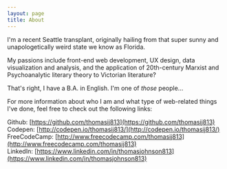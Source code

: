 ```yaml
---
layout: page
title: About
---
```


I'm a recent Seattle transplant, originally hailing from that super sunny and unapologetically weird state we know as Florida.

My passions include front-end web development, UX design, data visualization and analysis, and the application of 20th-century Marxist and Psychoanalytic literary theory to Victorian literature?

That's right, I have a B.A. in English. I'm one of *those* people...

For more information about who I am and what type of web-related things I've done, feel free to check out the following links:

Github: [https://github.com/thomasij813](https://github.com/thomasij813)<br/>
Codepen: [http://codepen.io/thomasij813/](http://codepen.io/thomasij813/)<br/>
FreeCodeCamp: [http://www.freecodecamp.com/thomasij813](http://www.freecodecamp.com/thomasij813)<br/>
LinkedIn: [https://www.linkedin.com/in/thomasjohnson813](https://www.linkedin.com/in/thomasjohnson813)

